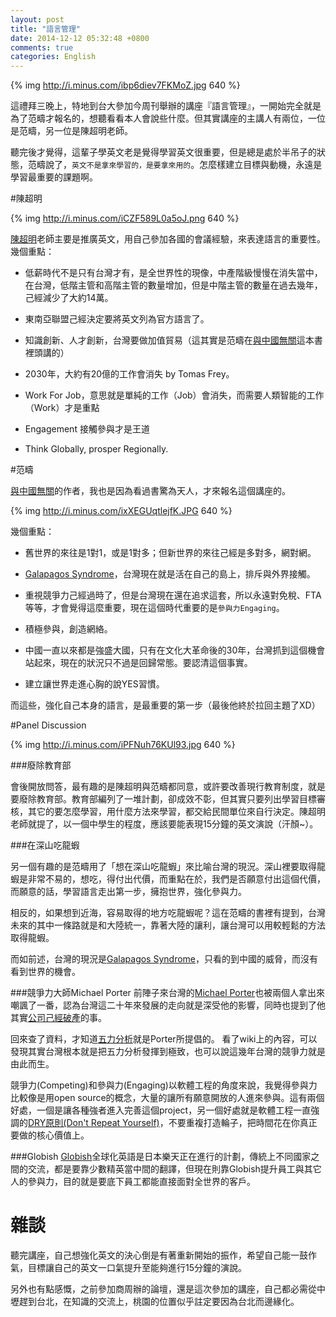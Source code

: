 ```yaml
---
layout: post
title: "語言管理"
date: 2014-12-12 05:32:48 +0800
comments: true
categories: English
---
```


{% img http://i.minus.com/ibp6diev7FKMoZ.jpg 640 %}

這禮拜三晚上，特地到台大參加今周刊舉辦的講座『語言管理』，一開始完全就是為了范疇才報名的，想聽看看本人會說些什麼。但其實講座的主講人有兩位，一位是范疇，另一位是陳超明老師。

聽完後才覺得，這輩子學英文老是覺得學習英文很重要，但是總是處於半吊子的狀態，范疇說了，`英文不是拿來學習的，是要拿來用的`。怎麼樣建立目標與動機，永遠是學習最重要的課題啊。

<!--more-->

#陳超明

{% img http://i.minus.com/iCZF589L0a5oJ.png  640 %}

[陳超明][]老師主要是推廣英文，用自己參加各國的會議經驗，來表達語言的重要性。
幾個重點：

* 低薪時代不是只有台灣才有，是全世界性的現像，中產階級慢慢在消失當中，在台灣，低階主管和高階主管的數量增加，但是中階主管的數量在過去幾年，己經減少了大約14萬。


* 東南亞聯盟己經決定要將英文列為官方語言了。

* 知識創新、人才創新，台灣要做加值貿易（這其實是范疇在[與中國無關][]這本書裡頭講的）

* 2030年，大約有20億的工作會消失 by Tomas Frey。

* Work For Job，意思就是單純的工作（Job）會消失，而需要人類智能的工作（Work）才是重點

* Engagement 接觸參與才是王道

* Think Globally, prosper Regionally.

[與中國無關]: http://www.books.com.tw/products/0010653477
[陳超明]: http://www.englishforlife.com.tw


#范疇

[與中國無關][]的作者，我也是因為看過書驚為天人，才來報名這個講座的。

{% img http://i.minus.com/ixXEGUqtlejfK.JPG 640 %}

幾個重點：

* 舊世界的來往是1對1，或是1對多；但新世界的來往己經是多對多，網對網。

* [Galapagos Syndrome][]，台灣現在就是活在自己的島上，排斥與外界接觸。

* 重視競爭力己經過時了，但是台灣現在還在追求這套，所以永遠對免稅、FTA等等，才會覺得這麼重要，現在這個時代重要的是`參與力Engaging`。

* 積極參與，創造網絡。

* 中國一直以來都是強盛大國，只有在文化大革命後的30年，台灣抓到這個機會站起來，現在的狀況只不過是回歸常態。要認清這個事實。

* 建立讓世界走進心胸的說YES習慣。

而這些，強化自己本身的語言，是最重要的第一步（最後他終於拉回主題了XD）

[Galapagos Syndrome]: http://brandont.pixnet.net/blog/post/29703956-日本智能手機為何海外受阻


#Panel Discussion

{% img http://i.minus.com/iPFNuh76KUl93.jpg 640 %}

###廢除教育部

會後開放問答，最有趣的是陳超明與范疇都同意，或許要改善現行教育制度，就是要廢除教育部。教育部編列了一堆計劃，卻成效不彰，但其實只要列出學習目標審核，其它的要怎麼學習，用什麼方法來學習，都交給民間單位來自行決定。陳超明老師就提了，以一個中學生的程度，應該要能表現15分鐘的英文演說（汗顏~）。

###在深山吃龍蝦

另一個有趣的是范疇用了「想在深山吃龍蝦」來比喻台灣的現況。深山裡要取得龍蝦是非常不易的，想吃，得付出代價，而重點在於，我們是否願意付出這個代價，而願意的話，學習語言走出第一步，擁抱世界，強化參與力。

相反的，如果想到近海，容易取得的地方吃龍蝦呢？這在范疇的書裡有提到，台灣未來的其中一條路就是和大陸統一，靠著大陸的讓利，讓台灣可以用較輕鬆的方法取得龍蝦。

而如前述，台灣的現況是[Galapagos Syndrome][]，只看的到中國的威脅，而沒有看到世界的機會。

###競爭力大師Michael Porter
前陣子來台灣的[Michael Porter][]也被兩個人拿出來嘲諷了一番，認為台灣這二十年來發展的走向就是深受他的影響，同時也提到了他其實[公司己經破產][broken]的事。

回來查了資料，才知道[五力分析][]就是Porter所提倡的。
看了wiki上的內容，可以發現其實台灣根本就是把五力分析發揮到極致，也可以說這幾年台灣的競爭力就是由此而生。

競爭力(Competing)和參與力(Engaging)以軟體工程的角度來說，我覺得參與力比較像是用open source的概念，大量的讓所有願意開放的人進來參與。這有兩個好處，一個是讓各種強者進入完善這個project，另一個好處就是軟體工程一直強調的[DRY原則(Don't Repeat Yourself)][DRY]，不要重複打造輪子，把時間花在你真正要做的核心價值上。

###Globish
[Globish][]全球化英語是日本樂天正在進行的計劃，傳統上不同國家之間的交流，都是要靠少數精英當中間的翻譯，但現在則靠Globish提升員工與其它人的參與力，目的就是要底下員工都能直接面對全世界的客戶。

[Globish]: http://www.toeic.com.tw/campaign/globish/
[Michael Porter]: http://zh.wikipedia.org/wiki/迈克尔·波特
[broken]: http://www.businessweekly.com.tw/KBlogArticle.aspx?id=2478
[五力分析]: http://zh.wikipedia.org/wiki/五力分析
[DRY]: http://en.wikipedia.org/wiki/Don't_repeat_yourself

# 雜談

聽完講座，自己想強化英文的決心倒是有著重新開始的振作，希望自己能一鼓作氣，目標讓自己的英文一口氣提升至能夠進行15分鐘的演說。

另外也有點感慨，之前參加商周辦的論壇，還是這次參加的講座，自己都必需從中壢趕到台北，在知識的交流上，桃園的位置似乎註定要因為台北而邊緣化。

